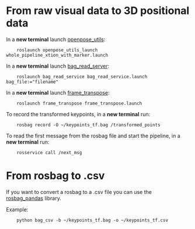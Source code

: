 # From raw visual data to 3D positional data

In a __new terminal__ launch [openpose_utils](https://github.com/Roboskel-Manipulation/openpose_utils):

        roslaunch openpose_utils_launch whole_pipeline_xtion_with_marker.launch

In a __new terminal__ launch [bag_read_server](https://github.com/ThanasisTs/bag_read_service):
        
        roslaunch bag_read_service bag_read_service.launch bag_file:="filename"

In a __new terminal__ launch [frame_transpose](https://github.com/ThanasisTs/frame_transpose):

        roslaunch frame_transpose frame_transpose.launch


To record the transformed keypoints, in a __new terminal__ run:

        rosbag record -O ~/keypoints_tf.bag /transformed_points

To read the first message from the rosbag file and start the pipeline, in a __new terminal__ run:

        rosservice call /next_msg


# From rosbag to .csv

If you want to convert a rosbag to a .csv file you can use the [rosbag_pandas](https://github.com/eurogroep/rosbag_pandas) library.

Example:
        
        python bag_csv -b ~/keypoints_tf.bag -o ~/keypoints_tf.csv

<!--Finally we run the `plot_keypoints.py` file with the "plotkeypoints" argument and the name of the csv file as argument to obtain the plot of the 3d points.

        <!--python plot/plot_keypoints.py plotkeypoints ~/keypoints_tf.csv 

<!--![Plot](fingertips.png)

<!--# Boxplots of Keypoint Apertures

<!--There is also a Boxplot option for the apertire between finger tips using the argument "boxplot" with `plot_keypoints.py`

    <!--    python plot/plot_keypoints.py boxplot ~/keypoints_aperture1_tf.csv ~/keypoints_aperture2_tf.csv 

<!--![Plot](boxplot.png) -->
